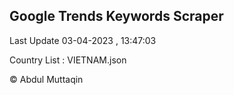 

## Google Trends Keywords Scraper 
 
Last Update 03-04-2023 , 13:47:03

Country List :
VIETNAM.json



© Abdul Muttaqin 
